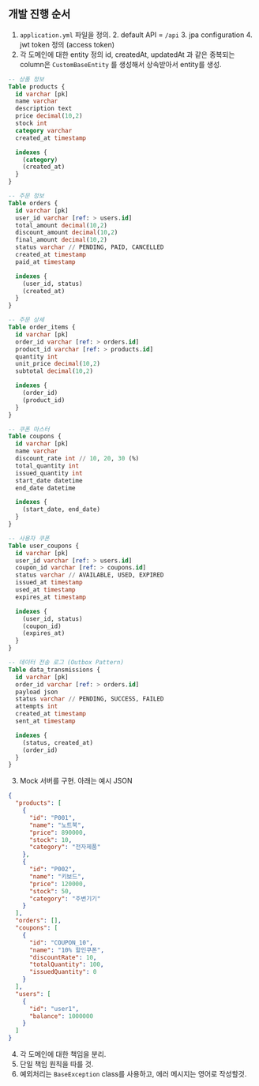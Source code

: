 ## 개발 진행 순서
1. `application.yml` 파일을 정의.
   2. default API = `/api`
   3. jpa configuration
   4. jwt token 정의 (access token)
2. 각 도메인에 대한 entity 정의 id, createdAt, updatedAt 과 같은 중복되는 column은 `CustomBaseEntity` 를 생성해서 상속받아서 entity를 생성.
```sql
-- 상품 정보
Table products {
  id varchar [pk]
  name varchar
  description text
  price decimal(10,2)
  stock int
  category varchar
  created_at timestamp

  indexes {
    (category)
    (created_at)
  }
}

-- 주문 정보
Table orders {
  id varchar [pk]
  user_id varchar [ref: > users.id]
  total_amount decimal(10,2)
  discount_amount decimal(10,2)
  final_amount decimal(10,2)
  status varchar // PENDING, PAID, CANCELLED
  created_at timestamp
  paid_at timestamp

  indexes {
    (user_id, status)
    (created_at)
  }
}

-- 주문 상세
Table order_items {
  id varchar [pk]
  order_id varchar [ref: > orders.id]
  product_id varchar [ref: > products.id]
  quantity int
  unit_price decimal(10,2)
  subtotal decimal(10,2)

  indexes {
    (order_id)
    (product_id)
  }
}

-- 쿠폰 마스터
Table coupons {
  id varchar [pk]
  name varchar
  discount_rate int // 10, 20, 30 (%)
  total_quantity int
  issued_quantity int
  start_date datetime
  end_date datetime

  indexes {
    (start_date, end_date)
  }
}

-- 사용자 쿠폰
Table user_coupons {
  id varchar [pk]
  user_id varchar [ref: > users.id]
  coupon_id varchar [ref: > coupons.id]
  status varchar // AVAILABLE, USED, EXPIRED
  issued_at timestamp
  used_at timestamp
  expires_at timestamp

  indexes {
    (user_id, status)
    (coupon_id)
    (expires_at)
  }
}

-- 데이터 전송 로그 (Outbox Pattern)
Table data_transmissions {
  id varchar [pk]
  order_id varchar [ref: > orders.id]
  payload json
  status varchar // PENDING, SUCCESS, FAILED
  attempts int
  created_at timestamp
  sent_at timestamp

  indexes {
    (status, created_at)
    (order_id)
  }
} 
```
3. Mock 서버를 구현. 아래는 예시 JSON
```json
{
  "products": [
    {
      "id": "P001",
      "name": "노트북",
      "price": 890000,
      "stock": 10,
      "category": "전자제품"
    },
    {
      "id": "P002",
      "name": "키보드",
      "price": 120000,
      "stock": 50,
      "category": "주변기기"
    }
  ],
  "orders": [],
  "coupons": [
    {
      "id": "COUPON_10",
      "name": "10% 할인쿠폰",
      "discountRate": 10,
      "totalQuantity": 100,
      "issuedQuantity": 0
    }
  ],
  "users": [
    {
      "id": "user1",
      "balance": 1000000
    }
  ]
}
```
4. 각 도메인에 대한 책임을 분리.
5. 단일 책임 원칙을 따를 것.
6. 예외처리는 `BaseException` class를 사용하고, 에러 메시지는 영어로 작성할것.